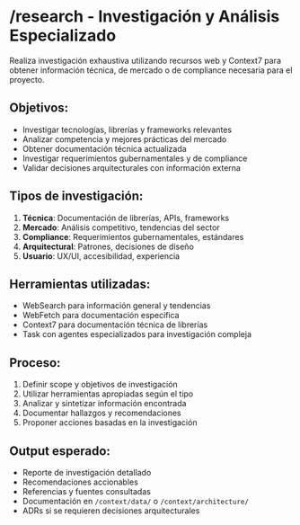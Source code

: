 # /research - Investigación y Análisis Especializado

Realiza investigación exhaustiva utilizando recursos web y Context7 para obtener información técnica, de mercado o de compliance necesaria para el proyecto.

## Objetivos:
- Investigar tecnologías, librerías y frameworks relevantes
- Analizar competencia y mejores prácticas del mercado
- Obtener documentación técnica actualizada
- Investigar requerimientos gubernamentales y de compliance
- Validar decisiones arquitecturales con información externa

## Tipos de investigación:
1. **Técnica**: Documentación de librerías, APIs, frameworks
2. **Mercado**: Análisis competitivo, tendencias del sector
3. **Compliance**: Requerimientos gubernamentales, estándares
4. **Arquitectural**: Patrones, decisiones de diseño
5. **Usuario**: UX/UI, accesibilidad, experiencia

## Herramientas utilizadas:
- WebSearch para información general y tendencias
- WebFetch para documentación específica
- Context7 para documentación técnica de librerías
- Task con agentes especializados para investigación compleja

## Proceso:
1. Definir scope y objetivos de investigación
2. Utilizar herramientas apropiadas según el tipo
3. Analizar y sintetizar información encontrada
4. Documentar hallazgos y recomendaciones
5. Proponer acciones basadas en la investigación

## Output esperado:
- Reporte de investigación detallado
- Recomendaciones accionables
- Referencias y fuentes consultadas
- Documentación en `/context/data/` o `/context/architecture/`
- ADRs si se requieren decisiones arquitecturales